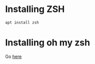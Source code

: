 # Installing ZSH
```bash
apt install zsh
```

# Installing oh my zsh
Go [here](https://ohmyz.sh/)


